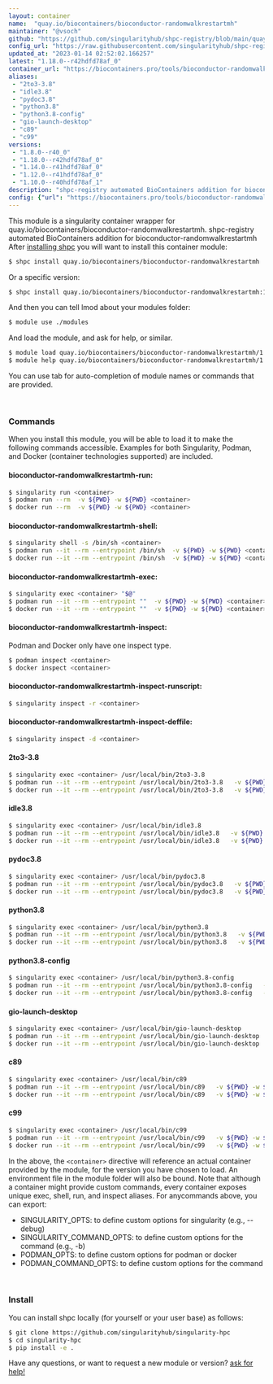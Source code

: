 ```yaml
---
layout: container
name:  "quay.io/biocontainers/bioconductor-randomwalkrestartmh"
maintainer: "@vsoch"
github: "https://github.com/singularityhub/shpc-registry/blob/main/quay.io/biocontainers/bioconductor-randomwalkrestartmh/container.yaml"
config_url: "https://raw.githubusercontent.com/singularityhub/shpc-registry/main/quay.io/biocontainers/bioconductor-randomwalkrestartmh/container.yaml"
updated_at: "2023-01-14 02:52:02.166257"
latest: "1.18.0--r42hdfd78af_0"
container_url: "https://biocontainers.pro/tools/bioconductor-randomwalkrestartmh"
aliases:
 - "2to3-3.8"
 - "idle3.8"
 - "pydoc3.8"
 - "python3.8"
 - "python3.8-config"
 - "gio-launch-desktop"
 - "c89"
 - "c99"
versions:
 - "1.8.0--r40_0"
 - "1.18.0--r42hdfd78af_0"
 - "1.14.0--r41hdfd78af_0"
 - "1.12.0--r41hdfd78af_0"
 - "1.10.0--r40hdfd78af_1"
description: "shpc-registry automated BioContainers addition for bioconductor-randomwalkrestartmh"
config: {"url": "https://biocontainers.pro/tools/bioconductor-randomwalkrestartmh", "maintainer": "@vsoch", "description": "shpc-registry automated BioContainers addition for bioconductor-randomwalkrestartmh", "latest": {"1.18.0--r42hdfd78af_0": "sha256:c3ea59f5f5b88ff7af4afcc11dff20fc312e546f4d21e19ca0caf9bc8670b4a1"}, "tags": {"1.8.0--r40_0": "sha256:ca30d1da0f7ca3958de90b0f7813d1f0170adaf8368e308493d4eeb01cb8c269", "1.18.0--r42hdfd78af_0": "sha256:c3ea59f5f5b88ff7af4afcc11dff20fc312e546f4d21e19ca0caf9bc8670b4a1", "1.14.0--r41hdfd78af_0": "sha256:e089eafb0972c7b368922510c62761c603f3eebf918c200309d7d7c14f91b88d", "1.12.0--r41hdfd78af_0": "sha256:1e8616287e8e6c0a881836e15a2e391ed709e1fd1ac017d17cf8dc1f89e5db4b", "1.10.0--r40hdfd78af_1": "sha256:3087711b3a4f0e72d2234855a7effc8ada1e2ce5133d4f49d04ab2ac4b69d32e"}, "docker": "quay.io/biocontainers/bioconductor-randomwalkrestartmh", "aliases": {"2to3-3.8": "/usr/local/bin/2to3-3.8", "idle3.8": "/usr/local/bin/idle3.8", "pydoc3.8": "/usr/local/bin/pydoc3.8", "python3.8": "/usr/local/bin/python3.8", "python3.8-config": "/usr/local/bin/python3.8-config", "gio-launch-desktop": "/usr/local/bin/gio-launch-desktop", "c89": "/usr/local/bin/c89", "c99": "/usr/local/bin/c99"}}
---
```


This module is a singularity container wrapper for quay.io/biocontainers/bioconductor-randomwalkrestartmh.
shpc-registry automated BioContainers addition for bioconductor-randomwalkrestartmh
After [installing shpc](#install) you will want to install this container module:


```bash
$ shpc install quay.io/biocontainers/bioconductor-randomwalkrestartmh
```

Or a specific version:

```bash
$ shpc install quay.io/biocontainers/bioconductor-randomwalkrestartmh:1.18.0--r42hdfd78af_0
```

And then you can tell lmod about your modules folder:

```bash
$ module use ./modules
```

And load the module, and ask for help, or similar.

```bash
$ module load quay.io/biocontainers/bioconductor-randomwalkrestartmh/1.18.0--r42hdfd78af_0
$ module help quay.io/biocontainers/bioconductor-randomwalkrestartmh/1.18.0--r42hdfd78af_0
```

You can use tab for auto-completion of module names or commands that are provided.

<br>

### Commands

When you install this module, you will be able to load it to make the following commands accessible.
Examples for both Singularity, Podman, and Docker (container technologies supported) are included.

#### bioconductor-randomwalkrestartmh-run:

```bash
$ singularity run <container>
$ podman run --rm  -v ${PWD} -w ${PWD} <container>
$ docker run --rm  -v ${PWD} -w ${PWD} <container>
```

#### bioconductor-randomwalkrestartmh-shell:

```bash
$ singularity shell -s /bin/sh <container>
$ podman run --it --rm --entrypoint /bin/sh  -v ${PWD} -w ${PWD} <container>
$ docker run --it --rm --entrypoint /bin/sh  -v ${PWD} -w ${PWD} <container>
```

#### bioconductor-randomwalkrestartmh-exec:

```bash
$ singularity exec <container> "$@"
$ podman run --it --rm --entrypoint ""  -v ${PWD} -w ${PWD} <container> "$@"
$ docker run --it --rm --entrypoint ""  -v ${PWD} -w ${PWD} <container> "$@"
```

#### bioconductor-randomwalkrestartmh-inspect:

Podman and Docker only have one inspect type.

```bash
$ podman inspect <container>
$ docker inspect <container>
```

#### bioconductor-randomwalkrestartmh-inspect-runscript:

```bash
$ singularity inspect -r <container>
```

#### bioconductor-randomwalkrestartmh-inspect-deffile:

```bash
$ singularity inspect -d <container>
```


#### 2to3-3.8

```bash
$ singularity exec <container> /usr/local/bin/2to3-3.8
$ podman run --it --rm --entrypoint /usr/local/bin/2to3-3.8   -v ${PWD} -w ${PWD} <container> -c " $@"
$ docker run --it --rm --entrypoint /usr/local/bin/2to3-3.8   -v ${PWD} -w ${PWD} <container> -c " $@"
```


#### idle3.8

```bash
$ singularity exec <container> /usr/local/bin/idle3.8
$ podman run --it --rm --entrypoint /usr/local/bin/idle3.8   -v ${PWD} -w ${PWD} <container> -c " $@"
$ docker run --it --rm --entrypoint /usr/local/bin/idle3.8   -v ${PWD} -w ${PWD} <container> -c " $@"
```


#### pydoc3.8

```bash
$ singularity exec <container> /usr/local/bin/pydoc3.8
$ podman run --it --rm --entrypoint /usr/local/bin/pydoc3.8   -v ${PWD} -w ${PWD} <container> -c " $@"
$ docker run --it --rm --entrypoint /usr/local/bin/pydoc3.8   -v ${PWD} -w ${PWD} <container> -c " $@"
```


#### python3.8

```bash
$ singularity exec <container> /usr/local/bin/python3.8
$ podman run --it --rm --entrypoint /usr/local/bin/python3.8   -v ${PWD} -w ${PWD} <container> -c " $@"
$ docker run --it --rm --entrypoint /usr/local/bin/python3.8   -v ${PWD} -w ${PWD} <container> -c " $@"
```


#### python3.8-config

```bash
$ singularity exec <container> /usr/local/bin/python3.8-config
$ podman run --it --rm --entrypoint /usr/local/bin/python3.8-config   -v ${PWD} -w ${PWD} <container> -c " $@"
$ docker run --it --rm --entrypoint /usr/local/bin/python3.8-config   -v ${PWD} -w ${PWD} <container> -c " $@"
```


#### gio-launch-desktop

```bash
$ singularity exec <container> /usr/local/bin/gio-launch-desktop
$ podman run --it --rm --entrypoint /usr/local/bin/gio-launch-desktop   -v ${PWD} -w ${PWD} <container> -c " $@"
$ docker run --it --rm --entrypoint /usr/local/bin/gio-launch-desktop   -v ${PWD} -w ${PWD} <container> -c " $@"
```


#### c89

```bash
$ singularity exec <container> /usr/local/bin/c89
$ podman run --it --rm --entrypoint /usr/local/bin/c89   -v ${PWD} -w ${PWD} <container> -c " $@"
$ docker run --it --rm --entrypoint /usr/local/bin/c89   -v ${PWD} -w ${PWD} <container> -c " $@"
```


#### c99

```bash
$ singularity exec <container> /usr/local/bin/c99
$ podman run --it --rm --entrypoint /usr/local/bin/c99   -v ${PWD} -w ${PWD} <container> -c " $@"
$ docker run --it --rm --entrypoint /usr/local/bin/c99   -v ${PWD} -w ${PWD} <container> -c " $@"
```



In the above, the `<container>` directive will reference an actual container provided
by the module, for the version you have chosen to load. An environment file in the
module folder will also be bound. Note that although a container
might provide custom commands, every container exposes unique exec, shell, run, and
inspect aliases. For anycommands above, you can export:

 - SINGULARITY_OPTS: to define custom options for singularity (e.g., --debug)
 - SINGULARITY_COMMAND_OPTS: to define custom options for the command (e.g., -b)
 - PODMAN_OPTS: to define custom options for podman or docker
 - PODMAN_COMMAND_OPTS: to define custom options for the command

<br>

### Install

You can install shpc locally (for yourself or your user base) as follows:

```bash
$ git clone https://github.com/singularityhub/singularity-hpc
$ cd singularity-hpc
$ pip install -e .
```

Have any questions, or want to request a new module or version? [ask for help!](https://github.com/singularityhub/singularity-hpc/issues)